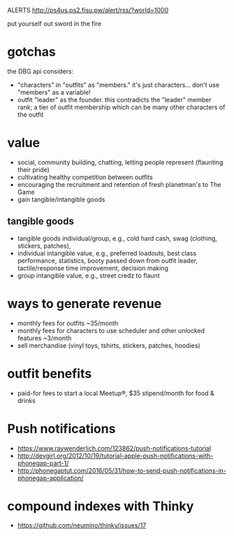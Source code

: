 

ALERTS http://ps4us.ps2.fisu.pw/alert/rss/?world=1000

put yourself out
sword in the fire


# gotchas

the DBG api considers:
- "characters" in "outfits" as "members." it's just characters... don't use "members" as a variable!
- outfit "leader" as the founder. this contradicts the "leader" member rank; a tier of outfit membership which can be many other characters of the outfit

# value
- social, community building, chatting, letting people represent (flaunting their pride)
- cultivating healthy competition between outfits
- encouraging the recruitment and retention of fresh planetman's to The Game
- gain tangible/intangible goods

## tangible goods
- tangible goods individual/group, e.g., cold hard cash, swag (clothing, stickers, patches), 
- individual intangible value, e.g., preferred loadouts, best class performance, statistics, booty passed down from outfit leader, tactile/response time improvement, decision making
- group intangible value, e.g., street credz to flaunt

# ways to generate revenue
- monthly fees for outfits ~35/month
- monthly fees for characters to use scheduler and other unlocked features ~3/month
- sell merchandise (vinyl toys, tshirts, stickers, patches, hoodies)

# outfit benefits
- paid-for fees to start a local Meetup®, $35 stipend/month for food & drinks

# Push notifications
- https://www.raywenderlich.com/123862/push-notifications-tutorial
- http://devgirl.org/2012/10/19/tutorial-apple-push-notifications-with-phonegap-part-1/
- http://phonegaptut.com/2016/05/31/how-to-send-push-notifications-in-phonegap-application/

# compound indexes with Thinky
- https://github.com/neumino/thinky/issues/17